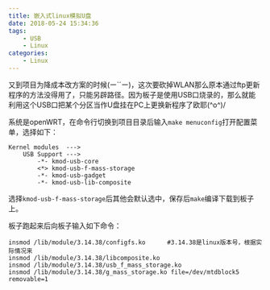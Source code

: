 ```yaml
---
title: 嵌入式linux模拟U盘
date: 2018-05-24 15:34:36
tags: 
    - USB
    - Linux
categories: 
    - Linux
---
```


又到项目为降成本改方案的时候(ー`´ー)，这次要砍掉WLAN那么原本通过ftp更新程序的方法没得用了，只能另辟路径。因为板子是使用USB口烧录的，那么就能利用这个USB口把某个分区当作U盘挂在PC上更换新程序了欧耶\(^o^)/

系统是openWRT，在命令行切换到项目目录后输入`make menuconfig`打开配置菜单，选择如下：

    Kernel modules  --->
        USB Support --->
            -*- kmod-usb-core
            <*> kmod-usb-f-mass-storage
            -*- kmod-usb-gadget
            -*- kmod-usb-lib-composite

选择`kmod-usb-f-mass-storage`后其他会默认选中，保存后`make`编译下载到板子上。

板子跑起来后向板子输入如下命令：

    insmod /lib/module/3.14.38/configfs.ko      #3.14.38是linux版本号，根据实际情况来
    insmod /lib/module/3.14.38/libcomposite.ko
    insmod /lib/module/3.14.38/usb_f_mass_storage.ko
    insmod /lib/module/3.14.38/g_mass_storage.ko file=/dev/mtdblock5 removable=1

